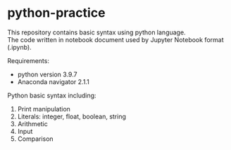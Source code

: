 # python-practice

This repository contains basic syntax using python language.<br/>The code written in notebook document used by Jupyter Notebook format (.ipynb).

Requirements:

- python version 3.9.7
- Anaconda navigator 2.1.1

Python basic syntax including:

1. Print manipulation
2. Literals: integer, float, boolean, string
3. Arithmetic
4. Input
5. Comparison
